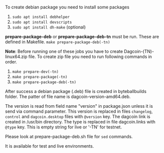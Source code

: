 To create debian package you need to install some packages
1. `sudo apt install debhelper`
2. `sudo apt install devscripts`
3. `sudo apt install dh-make` (optional)

**prepare-package-deb** or **prepare-package-deb-tn** must be run. These are defined in Makefile. `make prepare-package-deb(-tn)`


**Note**: Before running one of these jobs you have to create Dagcoin-(TN)-linux64.zip file. To create zip file you need to run following commands in order.

1. `make prepare-dev(-tn)`
2. `make prepare-package(-tn)`
3. `make prepare-package-deb(-tn)`

After success a debian package (.deb) file is created in byteballbuilds folder. The patter of file name
is dagcoin-version-amd64.deb.

The version is read from field name "version" in package.json unless it is send via command parameter.
This version is replaced in files `changelog`, `control` and `dagcoin.desktop` files with `@version` key.
The dagcoin link is created in /usr/bin directory. The type is replaced in file dagcoin.links with
`@type` key. This is empty string for live or '-TN' for testnet.

Please look at prepare-package-deb.sh file for `sed` commands.

It is available for test and live environments.

